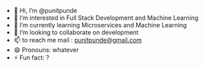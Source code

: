 - 👋 Hi, I’m @punitpunde
- 👀 I’m interested in Full Stack Development and Machine Learning 
- 🌱 I’m currently learning Microservices and Machine Learning 
- 💞️ I’m looking to collaborate on development
- 📫 to reach me mail : punitpunde@gmail.com
- 😄 Pronouns: whatever 
- ⚡ Fun fact: ?

<!---
punitpunde/punitpunde is a ✨ special ✨ repository because its `README.md` (this file) appears on your GitHub profile.
You can click the Preview link to take a look at your changes.
--->

